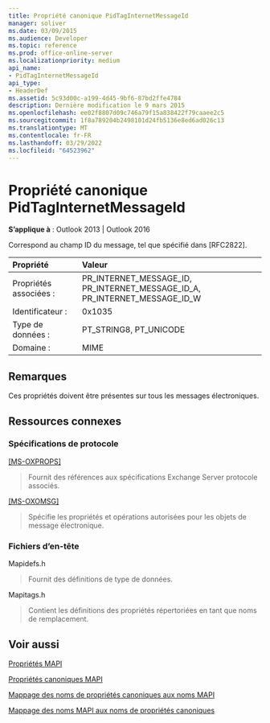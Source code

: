 ```yaml
---
title: Propriété canonique PidTagInternetMessageId
manager: soliver
ms.date: 03/09/2015
ms.audience: Developer
ms.topic: reference
ms.prod: office-online-server
ms.localizationpriority: medium
api_name:
- PidTagInternetMessageId
api_type:
- HeaderDef
ms.assetid: 5c93d00c-a199-4d45-9bf6-87bd2ffe4784
description: Dernière modification le 9 mars 2015
ms.openlocfilehash: ee02f8807d09c746a79f15a838422f79caaee2c5
ms.sourcegitcommit: 1f8a789204b2498101d24fb5136e8ed6ad026c13
ms.translationtype: MT
ms.contentlocale: fr-FR
ms.lasthandoff: 03/29/2022
ms.locfileid: "64523962"
---
```

# <a name="pidtaginternetmessageid-canonical-property"></a>Propriété canonique PidTagInternetMessageId

  
  
**S’applique à** : Outlook 2013 | Outlook 2016 
  
Correspond au champ ID du message, tel que spécifié dans [RFC2822].
  
|Propriété|Valeur|
|:-----|:-----|
|Propriétés associées :  <br/> |PR_INTERNET_MESSAGE_ID, PR_INTERNET_MESSAGE_ID_A, PR_INTERNET_MESSAGE_ID_W  <br/> |
|Identificateur :  <br/> |0x1035  <br/> |
|Type de données :  <br/> |PT_STRING8, PT_UNICODE  <br/> |
|Domaine :  <br/> |MIME  <br/> |
   
## <a name="remarks"></a>Remarques

Ces propriétés doivent être présentes sur tous les messages électroniques.
  
## <a name="related-resources"></a>Ressources connexes

### <a name="protocol-specifications"></a>Spécifications de protocole

[[MS-OXPROPS]](https://msdn.microsoft.com/library/f6ab1613-aefe-447d-a49c-18217230b148%28Office.15%29.aspx)
  
> Fournit des références aux spécifications Exchange Server protocole associés.
    
[[MS-OXOMSG]](https://msdn.microsoft.com/library/daa9120f-f325-4afb-a738-28f91049ab3c%28Office.15%29.aspx)
  
> Spécifie les propriétés et opérations autorisées pour les objets de message électronique.
    
### <a name="header-files"></a>Fichiers d’en-tête

Mapidefs.h
  
> Fournit des définitions de type de données.
    
Mapitags.h
  
> Contient les définitions des propriétés répertoriées en tant que noms de remplacement.
    
## <a name="see-also"></a>Voir aussi



[Propriétés MAPI](mapi-properties.md)
  
[Propriétés canoniques MAPI](mapi-canonical-properties.md)
  
[Mappage des noms de propriétés canoniques aux noms MAPI](mapping-canonical-property-names-to-mapi-names.md)
  
[Mappage des noms MAPI aux noms de propriétés canoniques](mapping-mapi-names-to-canonical-property-names.md)

